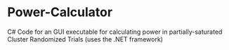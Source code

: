 # Power-Calculator
C# Code for an GUI executable for calculating power in partially-saturated Cluster Randomized Trials (uses the .NET framework)

